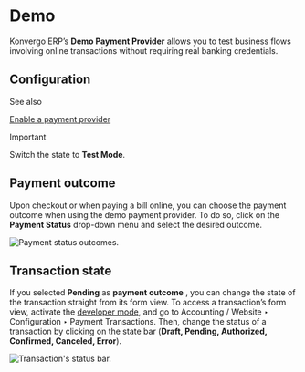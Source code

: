 # Demo

Konvergo ERP’s **Demo Payment Provider** allows you to test business flows involving
online transactions without requiring real banking credentials.

## Configuration

<div class="alert alert-secondary">
<p class="alert-title">
See also</p><p><a href="../payment_providers#payment-providers-add-new"><span class="std std-ref">Enable a payment provider</span></a></p>
</div> <div class="alert alert-warning">
<p class="alert-title">
Important</p><p>Switch the state to <b>Test Mode</b>.</p>
</div>

## Payment outcome

Upon checkout or when paying a bill online, you can choose the payment outcome
when using the demo payment provider. To do so, click on the **Payment
Status** drop-down menu and select the desired outcome.

![Payment status outcomes.](../../../_images/demo-payment-outcome.png)

## Transaction state

If you selected **Pending** as **payment outcome** , you can change the state
of the transaction straight from its form view. To access a transaction’s form
view, activate the [developer
mode](../../general/developer_mode#developer-mode), and go to Accounting
/ Website ‣ Configuration ‣ Payment Transactions. Then, change the status of a
transaction by clicking on the state bar (**Draft, Pending, Authorized,
Confirmed, Canceled, Error**).

![Transaction's status bar.](../../../_images/demo-view-form.png)

